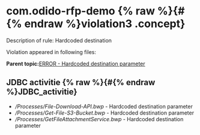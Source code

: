 # com.odido-rfp-demo {% raw %}{#{% endraw %}violation3 .concept}

Description of rule: Hardcoded destination

Violation appeared in following files:

**Parent topic:**[ERROR - Hardcoded destination parameter](../../../qa/rules/ERROR_-_Hardcoded_destination_parameter.md)

## JDBC activitie {% raw %}{#{% endraw %}JDBC_activitie}

-   */Processes/File-Download-API.bwp* - Hardcoded destination parameter
-   */Processes/Get-File-S3-Bucket.bwp* - Hardcoded destination parameter
-   */Processes/GetFileAttachmentService.bwp* - Hardcoded destination parameter

